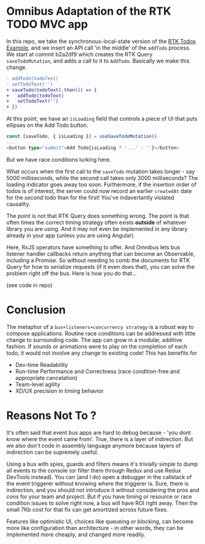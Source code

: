 # Omnibus Adaptation of the RTK TODO MVC app

In this repo, we take the synchronous-local-state version of the [RTK Todos Example](), and we insert an API call 'in the middle' of the `addTodo` process. We start at commit b2a2df9 which creates the RTK Query `saveTodoMutation`, and adds a call to it to `AddTodo`. Basically we make this change.

```diff
- addTodo(todoText)
- setTodoText('')
+ saveTodo(todoText).then(() => {
+   addTodo(todoText)
+   setTodoText('')
+ })
```

At this point, we have an `isLoading` field that controls a piece of UI that puts ellipses on the Add Todo button.

```ts
const [saveTodo, { isLoading }] = useSaveTodoMutation()
...
<button type="submit">Add Todo{isLoading ? '...' : ''}</button>
```

But we have race conditions lurking here.

What occurs when the first call to the `saveTodo` mutation takes longer - say 5000 milliseconds, while the second call takes only 3000 milliseconds?
The loading indicator goes away too soon. Furthermore, if the insertion order of todos is of interest, the server could now record an earlier `createdAt` date for the _second_ todo than for the first! You've indavertantly violated causality.

The point is not that RTK Query does something wrong. The point is that often times the correct timing strategy often exists **outside** of whatever library you are using. And it may not even be implemented in any library already in your app (unless you are using Angular). 

Here, RxJS operators have something to offer. And Omnibus lets bus listener handler callbacks return anything that can become an Observable, including a Promise. So without needing to comb the documents for RTK Query for how to serialize requests (if it even does that), you can solve the problem right off the bus. Here is how you do that...

(see code in repo)

# Conclusion 

The metaphor of a `bus+listeners+concurrency strategy` is a robust way to compose applications. Routine race conditions can be addressed with little change to surrounding code. The app can grow in a modular, additive fashion. If sounds or animations were to play on the completion of each todo, it would not involve any change to existing code! This has benefits for

   - Dev-time Readability
   - Run-time Performance and Correctness (race condition-free and appropriate cancelation)
   - Team-level agility
   - XD/UX precision in timing behavior

# Reasons Not To ?
It's often said that event bus apps are hard to debug because - 'you dont know where the event came from'. True, there is a layer of indirection. But we also don't code in assembly language anymore because layers of indirection can be supremely useful.

Using a bus with spies, guards and filters means it's trivially simple to dump all events to the console (or filter them through Redux and use Redux DevTools instead). You can (and I do) open a debugger in the callstack of the event triggerer without knowing where the triggerer is. Sure, there is indirection, and you should not introduce it without considering the pros and cons for your team and project. But if you have timing or resource or race condition issues to solve right now, a bus will have ROI right away. Then the small 7Kb cost for that fix can get amortized across future fixes.

Features like optimistic UI, choices like queueing or blocking, can become more like configuration than architecture - in other words, they can be implemented more cheaply, and changed more readily.





